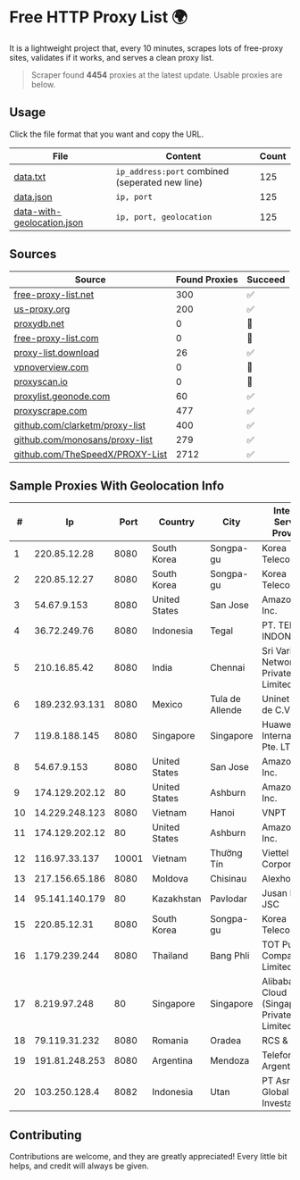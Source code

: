 
# Free HTTP Proxy List 🌍

It is a lightweight project that, every 10 minutes, scrapes lots of free-proxy sites, validates if it works, and serves a clean proxy list.


> Scraper found **4454** proxies at the latest update. Usable proxies are below.

## Usage

Click the file format that you want and copy the URL.


|File|Content|Count|
|----|-------|-----|
|[data.txt](https://raw.githubusercontent.com/themiralay/Proxy-List-World/master/data.txt)|`ip_address:port` combined (seperated new line)|125|
|[data.json](https://raw.githubusercontent.com/themiralay/Proxy-List-World/master/data.json)|`ip, port`|125|
|[data-with-geolocation.json](https://raw.githubusercontent.com/themiralay/Proxy-List-World/master/data-with-geolocation.json)|`ip, port, geolocation`|125|

## Sources

|Source|Found Proxies|Succeed|
|------|-------------|-------|
|[free-proxy-list.net](https://free-proxy-list.net)|300|✅|
|[us-proxy.org](https://www.us-proxy.org)|200|✅|
|[proxydb.net](http://proxydb.net)|0|🚫|
|[free-proxy-list.com](https://free-proxy-list.com/?page=&port=&type%5B%5D=http&type%5B%5D=https&up_time=0&search=Search)|0|🚫|
|[proxy-list.download](https://www.proxy-list.download/HTTP)|26|✅|
|[vpnoverview.com](https://vpnoverview.com/privacy/anonymous-browsing/free-proxy-servers)|0|🚫|
|[proxyscan.io](https://www.proxyscan.io)|0|🚫|
|[proxylist.geonode.com](https://proxylist.geonode.com/api/proxy-list?limit=300&page=1&sort_by=lastChecked&sort_type=desc&protocols=http,https)|60|✅|
|[proxyscrape.com](https://api.proxyscrape.com/v2/?request=displayproxies&protocol=http&timeout=10000&country=all&ssl=all&anonymity=all)|477|✅|
|[github.com/clarketm/proxy-list](https://raw.githubusercontent.com/clarketm/proxy-list/master/proxy-list-raw.txt)|400|✅|
|[github.com/monosans/proxy-list](https://raw.githubusercontent.com/monosans/proxy-list/main/proxies/http.txt)|279|✅|
|[github.com/TheSpeedX/PROXY-List](https://raw.githubusercontent.com/TheSpeedX/PROXY-List/master/http.txt)|2712|✅|


## Sample Proxies With Geolocation Info

|#|Ip|Port|Country|City|Internet Service Provider|
|-|--|----|-------|----|-------------------------|
|1|220.85.12.28|8080|South Korea|Songpa-gu|Korea Telecom|
|2|220.85.12.27|8080|South Korea|Songpa-gu|Korea Telecom|
|3|54.67.9.153|8080|United States|San Jose|Amazon.com, Inc.|
|4|36.72.249.76|8080|Indonesia|Tegal|PT. TELKOM INDONESIA|
|5|210.16.85.42|8080|India|Chennai|Sri Vari Network Private Limited|
|6|189.232.93.131|8080|Mexico|Tula de Allende|Uninet S.A. de C.V.|
|7|119.8.188.145|8080|Singapore|Singapore|Huawei International Pte. LTD|
|8|54.67.9.153|8080|United States|San Jose|Amazon.com, Inc.|
|9|174.129.202.12|80|United States|Ashburn|Amazon.com, Inc.|
|10|14.229.248.123|8080|Vietnam|Hanoi|VNPT|
|11|174.129.202.12|80|United States|Ashburn|Amazon.com, Inc.|
|12|116.97.33.137|10001|Vietnam|Thường Tín|Viettel Corporation|
|13|217.156.65.186|8080|Moldova|Chisinau|Alexhost SRL|
|14|95.141.140.179|80|Kazakhstan|Pavlodar|Jusan Mobile JSC|
|15|220.85.12.31|8080|South Korea|Songpa-gu|Korea Telecom|
|16|1.179.239.244|8080|Thailand|Bang Phli|TOT Public Company Limited|
|17|8.219.97.248|80|Singapore|Singapore|Alibaba Cloud (Singapore) Private Limited|
|18|79.119.31.232|8080|Romania|Oradea|RCS & RDS|
|19|191.81.248.253|8080|Argentina|Mendoza|Telefonica de Argentina|
|20|103.250.128.4|8082|Indonesia|Utan|PT Asri Global Investama|



## Contributing

Contributions are welcome, and they are greatly appreciated! Every
little bit helps, and credit will always be given.

